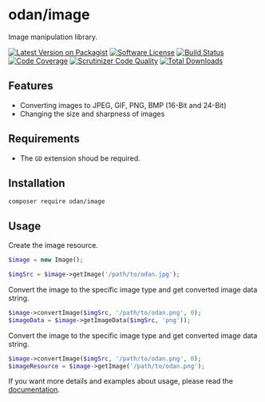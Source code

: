 # odan/image

Image manipulation library.

[![Latest Version on Packagist](https://img.shields.io/github/release/odan/image.svg)](https://github.com/odan/image/releases)
[![Software License](https://img.shields.io/badge/license-MIT-brightgreen.svg)](LICENSE.md)
[![Build Status](https://travis-ci.org/odan/image.svg?branch=master)](https://travis-ci.org/odan/image)
[![Code Coverage](https://scrutinizer-ci.com/g/odan/image/badges/coverage.png?b=master)](https://scrutinizer-ci.com/g/odan/image/?branch=master)
[![Scrutinizer Code Quality](https://scrutinizer-ci.com/g/odan/image/badges/quality-score.png?b=master)](https://scrutinizer-ci.com/g/odan/image/?branch=master)
[![Total Downloads](https://img.shields.io/packagist/dt/odan/image.svg)](https://packagist.org/packages/odan/image)


## Features

* Converting images to JPEG, GIF, PNG, BMP (16-Bit and 24-Bit)
* Changing the size and sharpness of images

## Requirements

* The ```GD``` extension shoud be required.

## Installation

```
composer require odan/image
```

## Usage

Create the image resource.

```php
$image = new Image();

$imgSrc = $image->getImage('/path/to/odan.jpg');
```

Convert the image to the specific image type and get converted image data string.

```php
$image->convertImage($imgSrc, '/path/to/odan.png', 0);
$imageData = $image->getImageData($imgSrc, 'png'));
```

Convert the image to the specific image type and get converted image data string.
```php
$image->convertImage($imgSrc, '/path/to/odan.png', 0);
$imageResource = $image->getImage('/path/to/odan.png');
```

If you want more details and examples about usage, please read the [documentation](docs/README.md).
